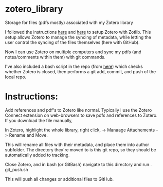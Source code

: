 # zotero_library
Storage for files (pdfs mostly) associated with my Zotero library

I followed the instructions [here](https://ikashnitsky.github.io/2019/zotero/) and [here](https://guides.lib.berkeley.edu/c.php?g=4472&p=6647803) to setup Zotero with Zotlib. This setup allows Zotero to manage the syncing of metadata, while letting the user control the syncing of the files themselves (here with GitHub).

Now I can use Zotero on multiple computers and sync my pdfs (and notes/comments within them) with git commands.

I've also included a bash script in the repo (from [here](https://forums.zotero.org/discussion/72835/using-git-in-combination-with-zotero-for-version-control-and-collaboration)) which checks whether Zotero is closed, then performs a git add, commit, and push of the local repo.

# Instructions:

Add references and pdf's to Zotero like normal. Typically I use the Zotero Connect extension on web-browsers to save pdfs and references to Zotero. If you download the file manually,

In Zotero, highlight the whole library, right click, -> Manaage Attachements -> Rename and Move.

This will rename all files with their metadata, and place them into author subfolder. The directory they're moved to is this git repo, so they should be automatically added to tracking.

Close Zotero, and in bash (or GitBash) navigate to this directory and run . git_push.sh

This will push all changes or additional files to GitHub.
